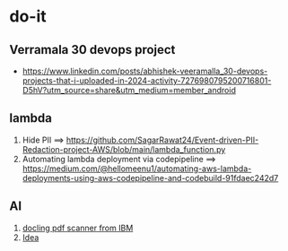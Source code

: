 # do-it

## Verramala 30 devops project 
- https://www.linkedin.com/posts/abhishek-veeramalla_30-devops-projects-that-i-uploaded-in-2024-activity-7276980795200716801-D5hV?utm_source=share&utm_medium=member_android
## lambda
1. Hide PII ==> https://github.com/SagarRawat24/Event-driven-PII-Redaction-project-AWS/blob/main/lambda_function.py
2. Automating lambda deployment via codepipeline ==> https://medium.com/@hellomeenu1/automating-aws-lambda-deployments-using-aws-codepipeline-and-codebuild-91fdaec242d7

## AI 
1. [docling pdf scanner from IBM](https://github.com/DS4SD/docling/tree/main/docling)
2. [Idea](https://github.com/Mohamed-AH/wo)
